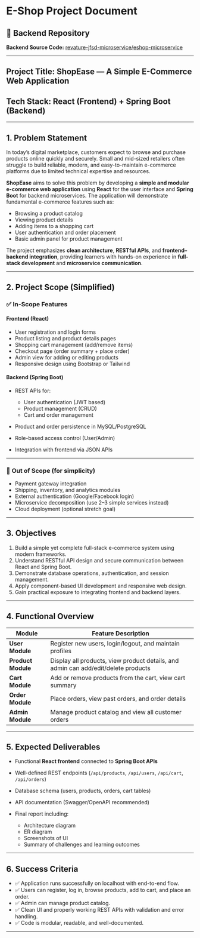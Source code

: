 #  E-Shop Project Document

## 🔗 **Backend Repository**
**Backend Source Code:** [revature-jfsd-microservice/eshop-microservice](https://github.com/Ziaeddin/revature-jfsd-microservice/tree/main/projects/eshop-microservice)

---

## **Project Title:** ShopEase — A Simple E-Commerce Web Application

## **Tech Stack:** React (Frontend) + Spring Boot (Backend)

---

## **1. Problem Statement**

In today’s digital marketplace, customers expect to browse and purchase products online quickly and securely. Small and mid-sized retailers often struggle to build reliable, modern, and easy-to-maintain e-commerce platforms due to limited technical expertise and resources.

**ShopEase** aims to solve this problem by developing a **simple and modular e-commerce web application** using **React** for the user interface and **Spring Boot** for backend microservices.
The application will demonstrate fundamental e-commerce features such as:

* Browsing a product catalog
* Viewing product details
* Adding items to a shopping cart
* User authentication and order placement
* Basic admin panel for product management

The project emphasizes **clean architecture**, **RESTful APIs**, and **frontend–backend integration**, providing learners with hands-on experience in **full-stack development** and **microservice communication**.

---

## **2. Project Scope (Simplified)**

### ✅ **In-Scope Features**

#### **Frontend (React)**

* User registration and login forms
* Product listing and product details pages
* Shopping cart management (add/remove items)
* Checkout page (order summary + place order)
* Admin view for adding or editing products
* Responsive design using Bootstrap or Tailwind

#### **Backend (Spring Boot)**

* REST APIs for:

  * User authentication (JWT based)
  * Product management (CRUD)
  * Cart and order management
* Product and order persistence in MySQL/PostgreSQL
* Role-based access control (User/Admin)
* Integration with frontend via JSON APIs

---

### 🚫 **Out of Scope (for simplicity)**

* Payment gateway integration
* Shipping, inventory, and analytics modules
* External authentication (Google/Facebook login)
* Microservice decomposition (use 2–3 simple services instead)
* Cloud deployment (optional stretch goal)

---

## **3. Objectives**

1. Build a simple yet complete full-stack e-commerce system using modern frameworks.
2. Understand RESTful API design and secure communication between React and Spring Boot.
3. Demonstrate database operations, authentication, and session management.
4. Apply component-based UI development and responsive web design.
5. Gain practical exposure to integrating frontend and backend layers.

---

## **4. Functional Overview**

| **Module**         | **Feature Description**                                                            |
| ------------------ | ---------------------------------------------------------------------------------- |
| **User Module**    | Register new users, login/logout, and maintain profiles                            |
| **Product Module** | Display all products, view product details, and admin can add/edit/delete products |
| **Cart Module**    | Add or remove products from the cart, view cart summary                            |
| **Order Module**   | Place orders, view past orders, and order details                                  |
| **Admin Module**   | Manage product catalog and view all customer orders                                |

---

## **5. Expected Deliverables**

* Functional **React frontend** connected to **Spring Boot APIs**
* Well-defined REST endpoints (`/api/products`, `/api/users`, `/api/cart`, `/api/orders`)
* Database schema (users, products, orders, cart tables)
* API documentation (Swagger/OpenAPI recommended)
* Final report including:

  * Architecture diagram
  * ER diagram
  * Screenshots of UI
  * Summary of challenges and learning outcomes

---

## **6. Success Criteria**

* ✅ Application runs successfully on localhost with end-to-end flow.
* ✅ Users can register, log in, browse products, add to cart, and place an order.
* ✅ Admin can manage product catalog.
* ✅ Clean UI and properly working REST APIs with validation and error handling.
* ✅ Code is modular, readable, and well-documented.

---
